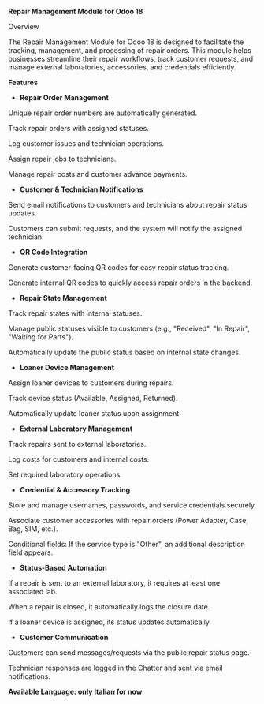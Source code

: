 **Repair Management Module for Odoo 18**

Overview

The Repair Management Module for Odoo 18 is designed to facilitate the tracking, management, and processing of repair orders. This module helps businesses streamline their repair workflows, track customer requests, and manage external laboratories, accessories, and credentials efficiently.


**Features**

- **Repair Order Management**

Unique repair order numbers are automatically generated.

Track repair orders with assigned statuses.

Log customer issues and technician operations.

Assign repair jobs to technicians.

Manage repair costs and customer advance payments.



- **Customer & Technician Notifications**

Send email notifications to customers and technicians about repair status updates.

Customers can submit requests, and the system will notify the assigned technician.



- **QR Code Integration**

Generate customer-facing QR codes for easy repair status tracking.

Generate internal QR codes to quickly access repair orders in the backend.



- **Repair State Management**

Track repair states with internal statuses.

Manage public statuses visible to customers (e.g., "Received", "In Repair", "Waiting for Parts").

Automatically update the public status based on internal state changes.



- **Loaner Device Management**

Assign loaner devices to customers during repairs.

Track device status (Available, Assigned, Returned).

Automatically update loaner status upon assignment.



- **External Laboratory Management**

Track repairs sent to external laboratories.

Log costs for customers and internal costs.

Set required laboratory operations.



- **Credential & Accessory Tracking**

Store and manage usernames, passwords, and service credentials securely.

Associate customer accessories with repair orders (Power Adapter, Case, Bag, SIM, etc.).

Conditional fields: If the service type is "Other", an additional description field appears.



- **Status-Based Automation**

If a repair is sent to an external laboratory, it requires at least one associated lab.

When a repair is closed, it automatically logs the closure date.

If a loaner device is assigned, its status updates automatically.



- **Customer Communication**

Customers can send messages/requests via the public repair status page.

Technician responses are logged in the Chatter and sent via email notifications.


**Available Language: only Italian for now**